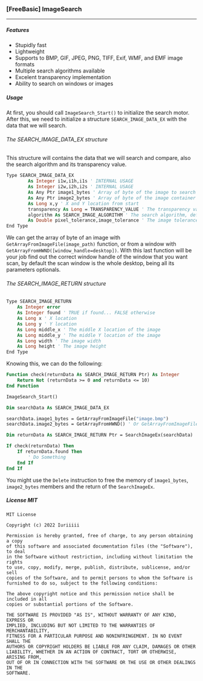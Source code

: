 ### [FreeBasic] ImageSearch

------------

##### Features
- Stupidly fast
- Lightweight
- Supports to BMP, GIF, JPEG, PNG, TIFF, Exif, WMF, and EMF image formats
- Multiple search algorithms available
- Excelent transparency implementation
- Ability to search on windows or images

##### Usage
At first, you should call `ImageSearch_Start()` to initialize the search motor. After this, we need to initialize a structure `SEARCH_IMAGE_DATA_EX` with the data that we will search.

###### The SEARCH_IMAGE_DATA_EX structure
This structure will contains the data that we will search and compare, also the search algorithm and its transparency value.

```vb
Type SEARCH_IMAGE_DATA_EX
    	As Integer i1w,i1h,i1s ' INTERNAL USAGE
    	As Integer i2w,i2h,i2s ' INTERNAL USAGE
    	As Any Ptr image1_bytes ' Array of byte of the image to search
        As Any Ptr image2_bytes ' Array of byte of the image container
    	As Long x,y ' X and Y location from start
    	transparency As Long = TRANSPARENCY_VALUE ' The transparency value, default green
    	algorithm As SEARCH_IMAGE_ALGORITHM ' The search algorithm, default SEARCH_IMAGE_ALGORITHM.standard
    	As Double pixel_tolerance,image_tolerance ' The image tolerance and pixel comparison tolerance
End Type
```

We can get the array of byte of an image  with `GetArrayFromImageFile(image_path)` function, or from a window with `GetArrayFromHWND([window_handle=desktop])`.  With this last function will be your job find out the correct window handle of the window that you want scan, by default the scan window is the whole desktop, being all its parameters optionals.

###### The SEARCH_IMAGE_RETURN structure
```vb
Type SEARCH_IMAGE_RETURN
	As Integer error
	As Integer found ' TRUE if found... FALSE otherwise
	As Long x ' X location
	As Long y ' Y location
	As Long middle_x ' The middle X location of the image
	As Long middle_y ' The middle Y location of the image
	As Long width ' The image width
	As Long height ' The image height
End Type
```

Knowing this, we can do the following:

```vb
Function check(returnData As SEARCH_IMAGE_RETURN Ptr) As Integer
	Return Not (returnData >= 0 and returnData <= 10) 
End Function

ImageSearch_Start()

Dim searchData As SEARCH_IMAGE_DATA_EX

searchData.image1_bytes = GetArrayFromImageFile("image.bmp")
searchData.image2_bytes = GetArrayFromHWND() ' Or GetArrayFromImageFile("another_image.bmp")

Dim returnData As SEARCH_IMAGE_RETURN Ptr = SearchImageEx(searchData)

If check(returnData) Then
	If returnData.found Then
		' Do Something
	End If
End If
```

You might  use the `Delete` instruction to free the memory of `ìmage1_bytes`, `image2_bytes` members and the return of the `SearchImageEx`.

##### License MIT
```
MIT License

Copyright (c) 2022 Iuriiiii

Permission is hereby granted, free of charge, to any person obtaining a copy
of this software and associated documentation files (the "Software"), to deal
in the Software without restriction, including without limitation the rights
to use, copy, modify, merge, publish, distribute, sublicense, and/or sell
copies of the Software, and to permit persons to whom the Software is
furnished to do so, subject to the following conditions:

The above copyright notice and this permission notice shall be included in all
copies or substantial portions of the Software.

THE SOFTWARE IS PROVIDED "AS IS", WITHOUT WARRANTY OF ANY KIND, EXPRESS OR
IMPLIED, INCLUDING BUT NOT LIMITED TO THE WARRANTIES OF MERCHANTABILITY,
FITNESS FOR A PARTICULAR PURPOSE AND NONINFRINGEMENT. IN NO EVENT SHALL THE
AUTHORS OR COPYRIGHT HOLDERS BE LIABLE FOR ANY CLAIM, DAMAGES OR OTHER
LIABILITY, WHETHER IN AN ACTION OF CONTRACT, TORT OR OTHERWISE, ARISING FROM,
OUT OF OR IN CONNECTION WITH THE SOFTWARE OR THE USE OR OTHER DEALINGS IN THE
SOFTWARE.
```